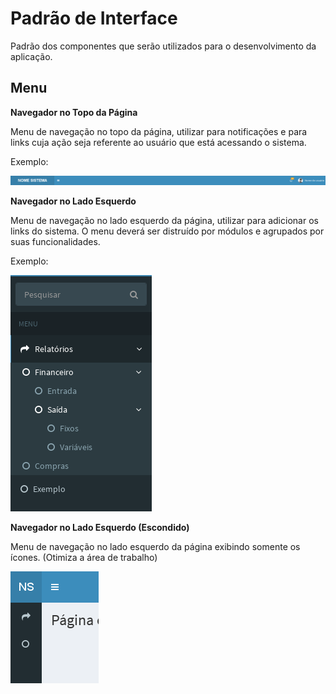 # Padrão de Interface

Padrão dos componentes que serão utilizados para o desenvolvimento da aplicação.

## Menu

**Navegador no Topo da Página**

Menu de navegação no topo da página, utilizar para notificações e para links cuja ação seja referente ao usuário que está acessando o sistema.

Exemplo:

![Exemplo Menu Escondido](https://github.com/kelvinpalves/arquitetura-front-end/blob/master/interface/exemplos/menu-topo.png "Exemplo de Menu Escondido")

**Navegador no Lado Esquerdo**

Menu de navegação no lado esquerdo da página, utilizar para adicionar os links do sistema. O menu deverá ser distruído por módulos e agrupados por suas funcionalidades.

Exemplo:

![Exemplo Menu Escondido](https://github.com/kelvinpalves/arquitetura-front-end/blob/master/interface/exemplos/menu.png "Exemplo de Menu Escondido")

**Navegador no Lado Esquerdo (Escondido)**

Menu de navegação no lado esquerdo da página exibindo somente os ícones. (Otimiza a área de trabalho)

![Exemplo Menu Escondido](https://github.com/kelvinpalves/arquitetura-front-end/blob/master/interface/exemplos/menu-escondido.png "Exemplo de Menu Escondido")